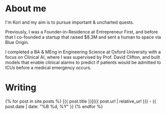 <!-- Home page -->
# About me 
I'm Kori and my aim is to pursue important & uncharted quests.

Previously, I was a Founder-in-Residence at Entrepreneur First, and before that I co-founded a startup that raised $8.3M and sent a human to space via Blue Origin.

I completed a BA & MEng in Engineering Science at Oxford University with a focus on Clinical AI, where I was supervised by Prof. David Clifton, and built models that enable clinical alarms to predict if patients would be admitted to ICUs before a medical emergency occurs.

# Writing
{% for post in site.posts %}
[{{ post.title }}]({{ post.url | relative_url }}) - {{ post.date | date: "%B %d, %Y" }}
{% endfor %}
